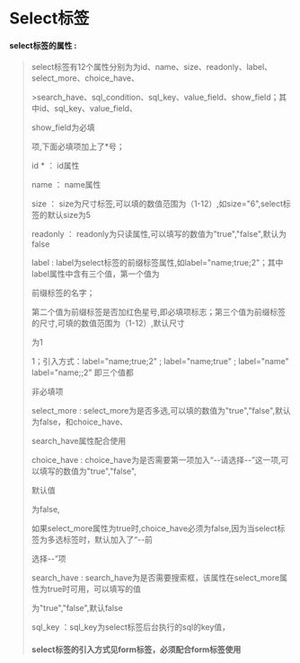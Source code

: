 # Select**标签**

#### select**标签的属性 :**

> select标签有12个属性分别为为id、name、size、readonly、label、select\_more、choice\_have、
>
> &gt;search\_have、sql\_condition、sql\_key、value\_field、show\_field；其中id、sql\_key、value\_field、
>
> show\_field为必填
>
> 项,下面必填项加上了\*号；
>
> id \* ： id属性
>
> name ： name属性
>
> size ： size为尺寸标签,可以填的数值范围为（1-12）,如size="6",select标签的默认size为5
>
> readonly ： readonly为只读属性,可以填写的数值为"true","false",默认为false
>
> label : label为select标签的前缀标签属性,如label="name;true;2"；其中label属性中含有三个值，第一个值为
>
> 前缀标签的名字；
>
> 第二个值为前缀标签是否加红色星号,即必填项标志；第三个值为前缀标签的尺寸,可填的数值范围为（1-12）,默认尺寸
>
> 为1
>
> 1；引入方式：label="name;true;2" ; label="name;true" ; label="name" label="name;;2" 即三个值都
>
> 非必填项
>
> select\_more : select\_more为是否多选,可以填的数值为"true","false",默认为false，和choice\_have、
>
> search\_have属性配合使用
>
> choice\_have : choice\_have为是否需要第一项加入“--请选择--”这一项,可以填写的数值为"true","false",
>
> 默认值
>
> 为false,
>
> 如果select\_more属性为true时,choice\_have必须为false,因为当select标签为多选标签时，默认加入了“--前
>
> 选择--”项
>
> search\_have : search\_have为是否需要搜索框，该属性在select\_more属性为true时可用，可以填写的值
>
> 为"true","false",默认false
>
> sql\_key  ：sql\_key为select标签后台执行的sql的key值，
>
> #### select标签的引入方式见form标签，必须配合form标签使用



